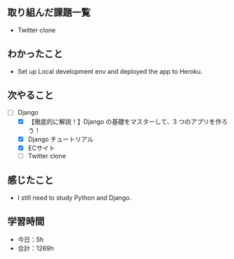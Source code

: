 ## 取り組んだ課題一覧
- Twitter clone   

## わかったこと
- Set up Local development env and deployed the app to Heroku.

## 次やること
- [ ] Django
   - [x] 【徹底的に解説！】Django の基礎をマスターして、3 つのアプリを作ろう！
   - [x] Django チュートリアル
   - [x] ECサイト
   - [ ] Twitter clone

## 感じたこと
- I still need to study Python and Django.

## 学習時間

- 今日：5h
- 合計：1269h